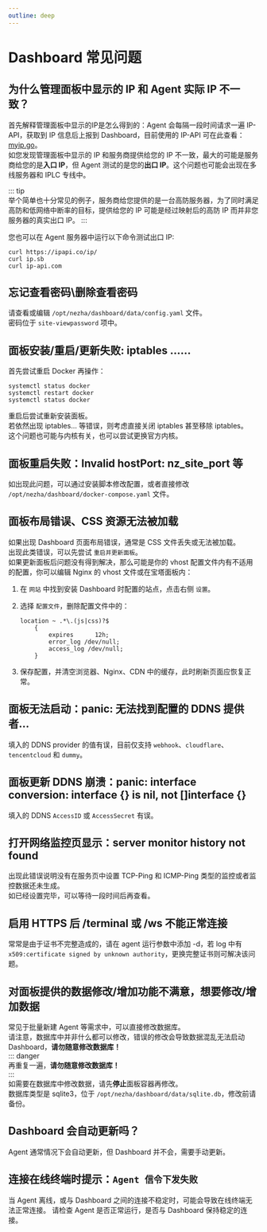 ```yaml
---
outline: deep
---
```


# Dashboard 常见问题

## 为什么管理面板中显示的 IP 和 Agent 实际 IP 不一致？

首先解释管理面板中显示的IP是怎么得到的：Agent 会每隔一段时间请求一遍 IP-API，获取到 IP 信息后上报到 Dashboard，目前使用的 IP-API 可在此查看：[myip.go](https://github.com/nezhahq/agent/blob/main/pkg/monitor/myip.go)。  
如您发现管理面板中显示的 IP 和服务商提供给您的 IP 不一致，最大的可能是服务商给您的是**入口 IP**，但 Agent 测试的是您的**出口 IP**。这个问题也可能会出现在多线服务器和 IPLC 专线中。

::: tip  
举个简单也十分常见的例子，服务商给您提供的是一台高防服务器，为了同时满足高防和低网络中断率的目标，提供给您的 IP 可能是经过映射后的高防 IP 而并非您服务器的真实出口 IP。
:::

您也可以在 Agent 服务器中运行以下命令测试出口 IP:

```shell
curl https://ipapi.co/ip/
curl ip.sb
curl ip-api.com
```

## 忘记查看密码\删除查看密码

请查看或编辑 `/opt/nezha/dashboard/data/config.yaml` 文件。   
密码位于 `site-viewpassword` 项中。

## 面板安装/重启/更新失败: iptables ......

首先尝试重启 Docker 再操作：

```shell
systemctl status docker
systemctl restart docker
systemctl status docker
```

重启后尝试重新安装面板。  
若依然出现 iptables... 等错误，则考虑直接关闭 iptables 甚至移除 iptables。  
这个问题也可能与内核有关，也可以尝试更换官方内核。

## 面板重启失败：Invalid hostPort: nz_site_port 等

如出现此问题，可以通过安装脚本修改配置，或者直接修改 `/opt/nezha/dashboard/docker-compose.yaml` 文件。

## 面板布局错误、CSS 资源无法被加载

如果出现 Dashboard 页面布局错误，通常是 CSS 文件丢失或无法被加载。  
出现此类错误，可以先尝试 `重启并更新面板`。  
如果更新面板后问题没有得到解决，那么可能是你的 vhost 配置文件内有不适用的配置，你可以编辑 Nginx 的 vhost 文件或在宝塔面板内：

1. 在 `网站` 中找到安装 Dashboard 时配置的站点，点击右侧 `设置`。
2. 选择 `配置文件`，删除配置文件中的：

    ```nginx
    location ~ .*\.(js|css)?$
        {
            expires      12h;
            error_log /dev/null;
            access_log /dev/null;
        }
    ```

3. 保存配置，并清空浏览器、Nginx、CDN 中的缓存，此时刷新页面应恢复正常。

## 面板无法启动：panic: 无法找到配置的 DDNS 提供者...

填入的 DDNS provider 的值有误，目前仅支持 `webhook`、`cloudflare`、`tencentcloud` 和 `dummy`。

## 面板更新 DDNS 崩溃：panic: interface conversion: interface {} is nil, not []interface {}

填入的 DDNS `AccessID` 或 `AccessSecret` 有误。

## 打开网络监控页显示：server monitor history not found

出现此错误说明没有在服务页中设置 TCP-Ping 和 ICMP-Ping 类型的监控或者监控数据还未生成。   
如已经设置完毕，可以等待一段时间后再查看。

## 启用 HTTPS 后 /terminal 或 /ws 不能正常连接

常常是由于证书不完整造成的，请在 agent 运行参数中添加 -d，若 log 中有 `x509:certificate signed by unknown authority`，更换完整证书则可解决该问题。

## 对面板提供的数据修改/增加功能不满意，想要修改/增加数据

常见于批量新建 Agent 等需求中，可以直接修改数据库。  
请注意，数据库中并非什么都可以修改，错误的修改会导致数据混乱无法启动 Dashboard，**请勿随意修改数据库！**  
::: danger  
再重复一遍，**请勿随意修改数据库！**  
:::  
如需要在数据库中修改数据，请先**停止**面板容器再修改。  
数据库类型是 sqlite3，位于 `/opt/nezha/dashboard/data/sqlite.db`，修改前请备份。

## Dashboard 会自动更新吗？

Agent 通常情况下会自动更新，但 Dashboard 并不会，需要手动更新。

## 连接在线终端时提示：`Agent 信令下发失败`

当 Agent 离线，或与 Dashboard 之间的连接不稳定时，可能会导致在线终端无法正常连接。
请检查 Agent 是否正常运行，是否与 Dashboard 保持稳定的连接。